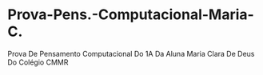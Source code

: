 # Prova-Pens.-Computacional-Maria-C.
Prova De Pensamento Computacional Do 1A Da Aluna Maria Clara De Deus Do Colégio CMMR

